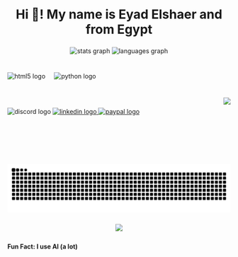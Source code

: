 <h1 align="center">Hi 👋! My name is Eyad Elshaer and  from Egypt</h1>

###

<div align="center">
  <img src="https://github-readme-stats.vercel.app/api?username=EyadElshaer&hide_title=false&hide_rank=false&show_icons=true&include_all_commits=true&count_private=true&disable_animations=false&theme=dracula&locale=en&hide_border=false" height="150" alt="stats graph"  />
  <img src="https://github-readme-stats.vercel.app/api/top-langs?username=EyadElshaer&locale=en&hide_title=false&layout=compact&card_width=320&langs_count=5&theme=dracula&hide_border=false" height="150" alt="languages graph"  />
</div>

###

<br clear="both">

<div align="left">
  <img src="https://img.shields.io/badge/HTML5-E34F26?logo=html5&logoColor=white&style=for-the-badge" height="30" alt="html5 logo"  />
  <img width="12" />
  <img src="https://img.shields.io/badge/Python-3776AB?logo=python&logoColor=white&style=for-the-badge" height="30" alt="python logo"  />
</div>

###

<br clear="both">

<img align="right" height="150" src="https://camo.githubusercontent.com/3136435a765b1044bf5fabc1680ea293263fc8e737251eb81ab0bb0688b6bd7b/68747470733a2f2f6d656469612e67697068792e636f6d2f6d656469612f76312e59326c6b505463354d4749334e6a4578647a647559584a35633349354d3246735a585675636a567062445a715a6d703461335a7165586c33593239754d586c6f6232517864695a6c634431324d56396e61575a7a58334e6c59584a6a61435a6a6444316e2f48434b375738516235326966532f67697068792e676966"  />

###

<div align="left">
  <img src="https://img.shields.io/static/v1?message=Discord&logo=discord&label=elshaer&color=7289DA&logoColor=7289DA&labelColor=&style=for-the-badge" height="35" alt="discord logo"  />
  <a href="https://www.linkedin.com/in/eyad-elshaer-747663294/" target="_blank">
    <img src="https://img.shields.io/static/v1?message=LinkedIn&logo=linkedin&label=&color=0077B5&logoColor=white&labelColor=&style=for-the-badge" height="35" alt="linkedin logo"  />
  </a>
  <a href="https://www.paypal.com/paypalme/aymanelshaer" target="_blank">
    <img src="https://img.shields.io/static/v1?message=PayPal&logo=paypal&label=&color=00457C&logoColor=white&labelColor=&style=for-the-badge" height="35" alt="paypal logo"  />
  </a>
</div>

###

<br clear="both">

<img src="https://raw.githubusercontent.com/EyadElshaer/EyadElshaer/output/snake.svg" alt="Snake animation" />

###

<div align="center">
  <img src="https://profile-counter.glitch.me/EyadElshaer/count.svg?"  />
</div>

###

<h4 align="left">Fun Fact: I use AI (a lot)</h4>

###
